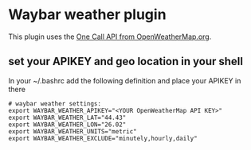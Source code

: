Waybar weather plugin
=====================

This plugin uses the [One Call API from OpenWeatherMap.org](https://openweathermap.org/api/one-call-api).

## set your APIKEY and geo location in your shell

In your ~/.bashrc add the following definition and place your APIKEY in there

    # waybar weather settings:
    export WAYBAR_WEATHER_APIKEY="<YOUR OpenWeatherMap API KEY>"
    export WAYBAR_WEATHER_LAT="44.43"
    export WAYBAR_WEATHER_LON="26.02"
    export WAYBAR_WEATHER_UNITS="metric"
    export WAYBAR_WEATHER_EXCLUDE="minutely,hourly,daily"